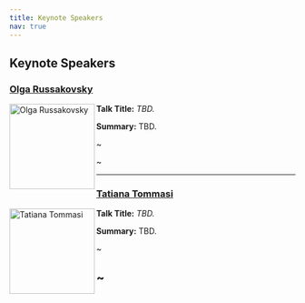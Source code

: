 ```yaml
---
title: Keynote Speakers
nav: true
---
```


## Keynote Speakers

### [Olga Russakovsky](https://www.cs.princeton.edu/~olgarus/)
<img src="https://www.cs.princeton.edu/~olgarus/photos/OlgaRussakovsky.JPG" alt="Olga Russakovsky" width="150" height="150" align="left">

**Talk Title:** *TBD.*

**Summary:** TBD.

~

~

---

### [Tatiana Tommasi](http://www.tatianatommasi.com/)
<img src="https://scholar.googleusercontent.com/citations?view_op=view_photo&user=ykFtI-QAAAAJ&citpid=3" alt="Tatiana Tommasi" width="150" height="150" align="left">

**Talk Title:** *TBD.*

**Summary:** TBD.

~

~
---
